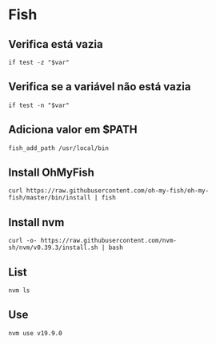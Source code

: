 # Fish

## Verifica está vazia
```
if test -z "$var"
```

## Verifica se a variável não está vazia
```
if test -n "$var"
```

## Adiciona valor em $PATH
```
fish_add_path /usr/local/bin
```

## Install OhMyFish
```
curl https://raw.githubusercontent.com/oh-my-fish/oh-my-fish/master/bin/install | fish
```

## Install nvm
```
curl -o- https://raw.githubusercontent.com/nvm-sh/nvm/v0.39.3/install.sh | bash
```

## List
```
nvm ls
```

## Use
```
nvm use v19.9.0
```
